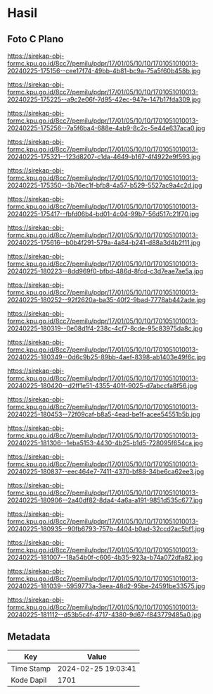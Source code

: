 # Hasil

## Foto C Plano

https://sirekap-obj-formc.kpu.go.id/8cc7/pemilu/pdpr/17/01/05/10/10/1701051010013-20240225-175156--cee17f74-49bb-4b81-bc9a-75a5f60b458b.jpg

https://sirekap-obj-formc.kpu.go.id/8cc7/pemilu/pdpr/17/01/05/10/10/1701051010013-20240225-175225--a9c2e06f-7d95-42ec-947e-147b17fda309.jpg

https://sirekap-obj-formc.kpu.go.id/8cc7/pemilu/pdpr/17/01/05/10/10/1701051010013-20240225-175256--7a5f6ba4-688e-4ab9-8c2c-5e44e637aca0.jpg

https://sirekap-obj-formc.kpu.go.id/8cc7/pemilu/pdpr/17/01/05/10/10/1701051010013-20240225-175321--123d8207-c1da-4649-b167-4f4922e9f593.jpg

https://sirekap-obj-formc.kpu.go.id/8cc7/pemilu/pdpr/17/01/05/10/10/1701051010013-20240225-175350--3b76ec1f-bfb8-4a57-b529-5527ac9a4c2d.jpg

https://sirekap-obj-formc.kpu.go.id/8cc7/pemilu/pdpr/17/01/05/10/10/1701051010013-20240225-175417--fbfd06b4-bd01-4c04-99b7-56d517c21f70.jpg

https://sirekap-obj-formc.kpu.go.id/8cc7/pemilu/pdpr/17/01/05/10/10/1701051010013-20240225-175616--b0b4f291-579a-4a84-b241-d88a3d4b2f11.jpg

https://sirekap-obj-formc.kpu.go.id/8cc7/pemilu/pdpr/17/01/05/10/10/1701051010013-20240225-180223--8dd969f0-bfbd-486d-8fcd-c3d7eae7ae5a.jpg

https://sirekap-obj-formc.kpu.go.id/8cc7/pemilu/pdpr/17/01/05/10/10/1701051010013-20240225-180252--92f2620a-ba35-40f2-9bad-7778ab442ade.jpg

https://sirekap-obj-formc.kpu.go.id/8cc7/pemilu/pdpr/17/01/05/10/10/1701051010013-20240225-180319--0e08d1f4-238c-4cf7-8cde-95c83975da8c.jpg

https://sirekap-obj-formc.kpu.go.id/8cc7/pemilu/pdpr/17/01/05/10/10/1701051010013-20240225-180349--0d6c9b25-89bb-4aef-8398-ab1403e49f6c.jpg

https://sirekap-obj-formc.kpu.go.id/8cc7/pemilu/pdpr/17/01/05/10/10/1701051010013-20240225-180420--d2ff1e51-4355-401f-9025-d7abccfa8f56.jpg

https://sirekap-obj-formc.kpu.go.id/8cc7/pemilu/pdpr/17/01/05/10/10/1701051010013-20240225-180453--72f09caf-b8a5-4ead-be1f-acee54551b5b.jpg

https://sirekap-obj-formc.kpu.go.id/8cc7/pemilu/pdpr/17/01/05/10/10/1701051010013-20240225-181306--1eba5153-4430-4b25-b1d5-728095f654ca.jpg

https://sirekap-obj-formc.kpu.go.id/8cc7/pemilu/pdpr/17/01/05/10/10/1701051010013-20240225-180837--eec464e7-7411-4370-bf88-34be6ca62ee3.jpg

https://sirekap-obj-formc.kpu.go.id/8cc7/pemilu/pdpr/17/01/05/10/10/1701051010013-20240225-180906--2a40df82-8da4-4a6a-a191-9851d535c677.jpg

https://sirekap-obj-formc.kpu.go.id/8cc7/pemilu/pdpr/17/01/05/10/10/1701051010013-20240225-180935--90fb6793-757b-4404-b0ad-32ccd2ac5bf1.jpg

https://sirekap-obj-formc.kpu.go.id/8cc7/pemilu/pdpr/17/01/05/10/10/1701051010013-20240225-181007--18a54b0f-c606-4b35-923a-b74a072dfa82.jpg

https://sirekap-obj-formc.kpu.go.id/8cc7/pemilu/pdpr/17/01/05/10/10/1701051010013-20240225-181039--5959773a-3eea-48d2-95be-24591be33575.jpg

https://sirekap-obj-formc.kpu.go.id/8cc7/pemilu/pdpr/17/01/05/10/10/1701051010013-20240225-181112--d53b5c4f-4717-4380-9d67-f843779485a0.jpg


## Metadata

| Key        | Value               |
| ---------- | ------------------- |
| Time Stamp | 2024-02-25 19:03:41 |
| Kode Dapil | 1701                |



